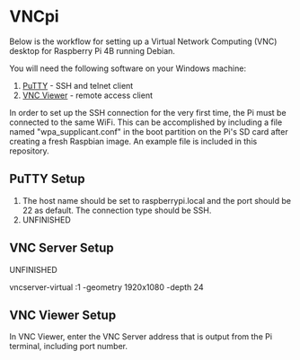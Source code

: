 # VNCpi

Below is the workflow for setting up a Virtual Network Computing (VNC) desktop for Raspberry Pi 4B running Debian.

You will need the following software on your Windows machine:

1. [PuTTY](https://putty.org/) - SSH and telnet client
2. [VNC Viewer](https://www.realvnc.com/en/connect/download/viewer/) - remote access client

In order to set up the SSH connection for the very first time, the Pi must be connected to the same WiFi. This can be accomplished by including a file named "wpa_supplicant.conf" in the boot partition on the Pi's SD card after creating a fresh Raspbian image. An example file is included in this repository.

## PuTTY Setup

1. The host name should be set to raspberrypi.local and the port should be 22 as default. The connection type should be SSH.
2. UNFINISHED

## VNC Server Setup

UNFINISHED

vncserver-virtual :1 -geometry 1920x1080 -depth 24

## VNC Viewer Setup

In VNC Viewer, enter the VNC Server address that is output from the Pi terminal, including port number.
